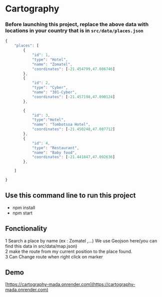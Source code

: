 # Cartography
### Before launching this project, replace the above data with locations in your country that is in `src/data/places.json`  
```javascript 
{
    "places": [
        {
            "id": 1,
            "type": "Hotel",
            "name": "Zomatel",
            "coordinates": [-21.454799,47.086746]
        },
        {
            "id": 2,
            "type": "Cyber",
            "name": "301-Cyber",
            "coordinates": [-21.457198,47.090124]
        },

        {
            "id": 3,
            "type":"Hotel",
            "name": "Tombotsoa Hotel",
            "coordinates": [-21.450248,47.087712]
        },
        {
            "id": 4,
            "type": "Restaurant",
            "name": "Baby food",
            "coordinates": [-21.441847,47.092636]
        },

    ]

}
``` 
## Use this command line to run this project  
* npm install  
* npm start  



## Fonctionality  
1 Search a place by name (ex : Zomatel ,...) We use  Geojson here(you can find this data in  src/data/map.json)  
2 make the route from my current position to the place found.  
3 Can Change route when right click on marker 

## Demo 
[https://cartography-mada.onrender.com](https://cartography-mada.onrender.com)
